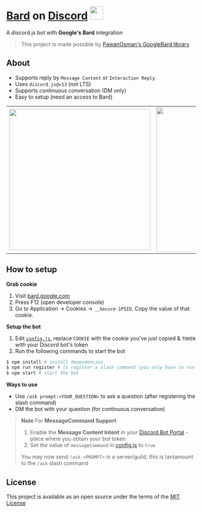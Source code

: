 # [Bard](https://bard.google.com) on [Discord](https://discord.com/) <img src="https://www.gstatic.com/lamda/images/favicon_v1_150160cddff7f294ce30.svg" width="35px" />
A discord.js bot with **Google's Bard** integration 

> This project is made possible by [PawanOsman's GoogleBard library](https://github.com/PawanOsman/GoogleBard)

## About
- Supports reply by `Message Content` or `Interaction Reply`
- Uses `discord.js@v13` (not LTS)
- Supports continuous conversation (DM only)
- Easy to setup (need an access to Bard)

<table>
  <tr>
    <td align="center" style="padding=0;width=50%;">
      <img src="https://user-images.githubusercontent.com/81070048/235217555-daf918db-cfcf-49c2-b1cc-36ff15cadbb8.gif" width="375">
    </td>
    <td align="center" style="padding=0;width=50%;">
      <img src="https://user-images.githubusercontent.com/81070048/235220367-3cbac016-70b6-4056-a670-ad77accb8015.gif" width="385">
    </td>
  </tr>
</table>

## How to setup
**Grab cookie**
1. Visit [bard.google.com](https://bard.google.com) 
2. Press F12 (open developer console)
3. Go to Application → Cookies → `__Secure-1PSID`. Copy the value of that cookie.

**Setup the bot**
1. Edit [`config.js`](/config.js), replace `COOKIE` with the cookie you've just copied & `TOKEN` with your Discord bot's token
2. Run the following commands to start the bot
```sh
$ npm install # install dependencies 
$ npm run register # to register a slash command (you only have to run once)
$ npm start # start the bot
```

**Ways to use**
- Use `/ask prompt:<YOUR_QUESTION>` to ask a question (after registering the slash command)
- DM the bot with your question (for continuous conversation)

> **Note** 
> For **MessageCommand Support**
> 1. Enable the **Message Content Intent** in your [Discord Bot Portal](https://discord.com/developers) - place where you obtain your bot token
> 2. Set the value of `messageCommand` in [config.js](/config.js) to `true`
> 
> You may now send `!ask <PROMPT>` in a server/guild, this is tantamount to the `/ask` slash command

## License
This project is available as an open source under the terms of the [MIT License](/LICENSE)

